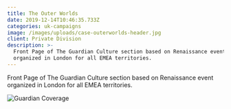 ```yaml
---
title: The Outer Worlds
date: 2019-12-14T10:46:35.733Z
categories: uk-campaigns
image: /images/uploads/case-outerworlds-header.jpg
client: Private Division
description: >-
  Front Page of The Guardian Culture section based on Renaissance event
  organized in London for all EMEA territories.
---
```

Front Page of The Guardian Culture section based on Renaissance event organized in London for all EMEA territories.

![Guardian Coverage](/images/uploads/case-outerworlds-img.jpg "Guardian Coverage")
